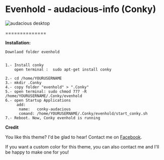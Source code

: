 Evenhold - audacious-info (Conky)
=========================





![audacious desktop](https://lh4.googleusercontent.com/-RnQONGv0VVs/VFeg0waj08I/AAAAAAAAAis/IDU8Q0efS04/w1118-h699-no/evenhold%2B-%2Bdesktop%2B-%2Baudacious.png)



==============

<b>Installation:</b>

    Downlaod folder evenhold

    
    1.- Install conky 
        open terminal :  sudo apt-get install conky 
    
    2.- cd /home/YOURUSERNAME
    3.- mkdir .Conky 
    4.- copy folder "evenhold" > ".Conky"
    5.- open terminal: sudo chmod 777 -R /home/YOURUSERNAME/.Conky/evenhold
    6.- open Startup Applications
         add:
          name:   conky-audacious
          comand: /home/YOURUSERNAME/.Conky/evenhold/start_conky.sh
    7.- Reboot. Now, Conky evenhold is running


<b>Credit</b>



You like this theme? I'd be glad to hear! Contact me on [Facebook](https://www.facebook.com/evenhold).

If you want a custom color for this theme, you can also contact me and I'll be happy to make one for you!
